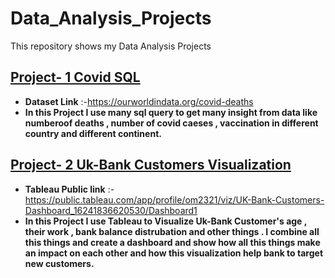 # Data_Analysis_Projects
This repository shows my Data Analysis Projects
## [Project- 1 Covid SQL]()
* **Dataset Link** :-https://ourworldindata.org/covid-deaths
* **In this Project I use many sql query to get many insight from data like  numberoof deaths , number of covid caeses , vaccination  in different country and different continent.**

## [Project- 2 Uk-Bank Customers Visualization](https://github.com/patelom5917/Data_Analysis_Projects/blob/master/UK-Bank-Customers.pptx)
* **Tableau Public link** :-https://public.tableau.com/app/profile/om2321/viz/UK-Bank-Customers-Dashboard_16241836620530/Dashboard1
* **In this Project I use Tableau to Visualize Uk-Bank Customer's age , their work , bank balance distrubation and other things . I combine all this things and create a dashboard and show how all this things make an impact on each other and how this visualization help bank to target new customers.**
